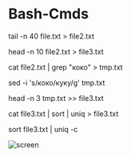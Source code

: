 # Bash-Cmds

tail -n 40 file.txt > file2.txt

head -n 10 file2.txt > file3.txt

cat file2.txt | grep "коко" > tmp.txt

sed -i 's/коко/куку/g' tmp.txt

head -n 3 tmp.txt >> file3.txt

cat file3.txt | sort | uniq > file3.txt

sort file3.txt | uniq -c

![screen](https://user-images.githubusercontent.com/80998934/157645814-1ccfd412-be8c-4c13-8678-759ad3e97350.png)
